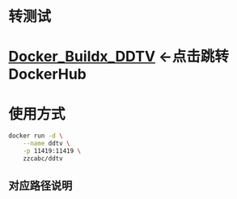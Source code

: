 # 转测试 

# [Docker_Buildx_DDTV](https://hub.docker.com/r/zzcabc/ddtv) <-点击跳转DockerHub


# 使用方式
```sh
docker run -d \
    --name ddtv \
    -p 11419:11419 \
    zzcabc/ddtv
```

## 对应路径说明

